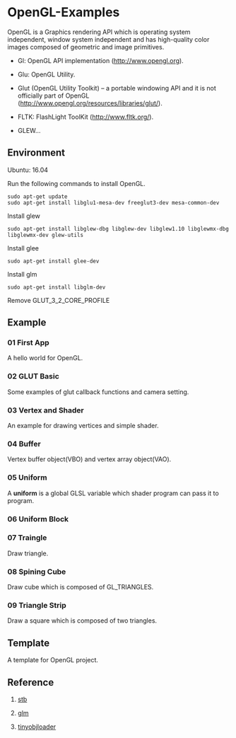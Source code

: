 # OpenGL-Examples

OpenGL is a Graphics rendering API which is operating system independent, window system independent and has high-quality color images composed of geometric and image primitives.


- Gl: OpenGL API implementation (http://www.opengl.org).

- Glu: OpenGL Utility.

- Glut (OpenGL Utility Toolkit) – a portable windowing API and it is not officially part of OpenGL (http://www.opengl.org/resources/libraries/glut/).

- FLTK: FlashLight ToolKit (http://www.fltk.org/).

- GLEW…

## Environment

Ubuntu: 16.04

Run the following commands to install OpenGL.

    sudo apt-get update
    sudo apt-get install libglu1-mesa-dev freeglut3-dev mesa-common-dev

Install glew

    sudo apt-get install libglew-dbg libglew-dev libglew1.10 libglewmx-dbg libglewmx-dev glew-utils

Install glee

    sudo apt-get install glee-dev

Install glm 

    sudo apt-get install libglm-dev

Remove GLUT_3_2_CORE_PROFILE

## Example

### 01 First App

A hello world for OpenGL.

### 02 GLUT Basic

Some examples of glut callback functions and camera setting.

### 03 Vertex and Shader

An example for drawing vertices and simple shader.

### 04 Buffer

Vertex buffer object(VBO) and vertex array object(VAO).

### 05 Uniform

A **uniform** is a global GLSL variable which shader program
 can pass it to program.

### 06 Uniform Block

### 07 Traingle

Draw triangle.

### 08 Spining Cube

Draw cube which is composed of GL_TRIANGLES.

### 09 Triangle Strip

Draw a square which is composed of two triangles.

## Template

A template for OpenGL project.

## Reference

1. [stb](https://github.com/nothings/stb)

2. [glm](https://glm.g-truc.net/0.9.9/index.html)

3. [tinyobjloader](https://github.com/syoyo/tinyobjloader)
